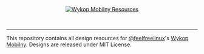 <center>
      
[![Wykop Mobilny Resources](https://cdn.rawgit.com/takidelfin/wykopmobilny-resources/master/wykopmobilny-banner.svg)](https://github.com/feelfreelinux/WykopMobilny)
</center>

<br>

***

This repository contains all design resources for [@feelfreelinux](https://github.com/feelfreelinux)'s [Wykop Mobilny](https://github.com/feelfreelinux/WykopMobilny). Designs are released under MIT License.